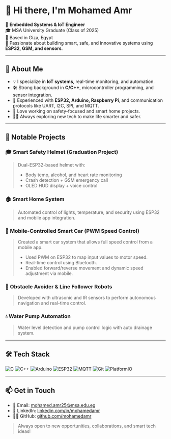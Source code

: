 
# 👋 Hi there, I'm Mohamed Amr

🚀 **Embedded Systems & IoT Engineer**  
🎓 MSA University Graduate (Class of 2025)  
📍 Based in Giza, Egypt  
🔧 Passionate about building smart, safe, and innovative systems using **ESP32, GSM, and sensors**.

---

## 🧠 About Me
- 💡 I specialize in **IoT systems**, real-time monitoring, and automation.
- 🛠️ Strong background in **C/C++**, microcontroller programming, and sensor integration.
- 📱 Experienced with **ESP32, Arduino, Raspberry Pi**, and communication protocols like UART, I2C, SPI, and MQTT.
- 🤖 Love working on safety-focused and smart home projects.
- 👨‍🔬 Always exploring new tech to make life smarter and safer.

---

## 📂 Notable Projects

### 🎓 Smart Safety Helmet (Graduation Project)
> Dual-ESP32-based helmet with:
> - Body temp, alcohol, and heart rate monitoring
> - Crash detection + GSM emergency call
> - OLED HUD display + voice control

### 🏠 Smart Home System
> Automated control of lights, temperature, and security using ESP32 and mobile app integration.

### 🚗 Mobile-Controlled Smart Car (PWM Speed Control)
> Created a smart car system that allows full speed control from a mobile app.
> - Used PWM on ESP32 to map input values to motor speed.
> - Real-time control using Bluetooth.
> - Enabled forward/reverse movement and dynamic speed adjustment via mobile.

### 🤖 Obstacle Avoider & Line Follower Robots
> Developed with ultrasonic and IR sensors to perform autonomous navigation and real-time control.

### 💧 Water Pump Automation
> Water level detection and pump control logic with auto drainage system.

---

## 🛠️ Tech Stack
![C](https://img.shields.io/badge/C-00599C?style=flat&logo=c&logoColor=white)
![C++](https://img.shields.io/badge/C++-00599C?style=flat&logo=c%2B%2B&logoColor=white)
![Arduino](https://img.shields.io/badge/Arduino-00979D?style=flat&logo=arduino&logoColor=white)
![ESP32](https://img.shields.io/badge/ESP32-grey?style=flat)
![MQTT](https://img.shields.io/badge/MQTT-purple?style=flat)
![Git](https://img.shields.io/badge/Git-F05032?style=flat&logo=git&logoColor=white)
![PlatformIO](https://img.shields.io/badge/PlatformIO-orange?style=flat&logo=platformio&logoColor=white)

---

## 📫 Get in Touch
- 📧 Email: mohamed.amr25@msa.edu.eg
- 💼 LinkedIn: [linkedin.com/in/mohamedamr](https://linkedin.com/in/mohamedamr)
- 🧑‍💻 GitHub: [github.com/mohamedamr](https://github.com/mohamedamr)

> Always open to new opportunities, collaborations, and smart tech ideas!
